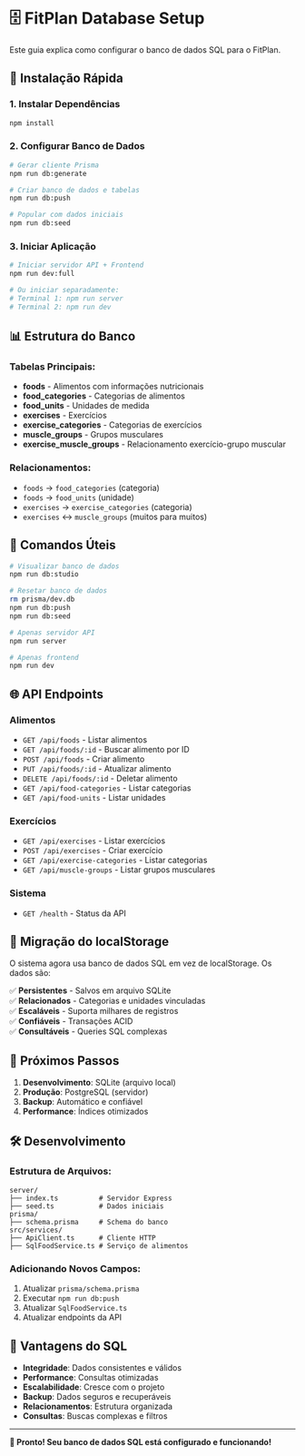 # 🗄️ FitPlan Database Setup

Este guia explica como configurar o banco de dados SQL para o FitPlan.

## 🚀 Instalação Rápida

### 1. Instalar Dependências

```bash
npm install
```

### 2. Configurar Banco de Dados

```bash
# Gerar cliente Prisma
npm run db:generate

# Criar banco de dados e tabelas
npm run db:push

# Popular com dados iniciais
npm run db:seed
```

### 3. Iniciar Aplicação

```bash
# Iniciar servidor API + Frontend
npm run dev:full

# Ou iniciar separadamente:
# Terminal 1: npm run server
# Terminal 2: npm run dev
```

## 📊 Estrutura do Banco

### Tabelas Principais:

- **foods** - Alimentos com informações nutricionais
- **food_categories** - Categorias de alimentos
- **food_units** - Unidades de medida
- **exercises** - Exercícios
- **exercise_categories** - Categorias de exercícios
- **muscle_groups** - Grupos musculares
- **exercise_muscle_groups** - Relacionamento exercício-grupo muscular

### Relacionamentos:

- `foods` → `food_categories` (categoria)
- `foods` → `food_units` (unidade)
- `exercises` → `exercise_categories` (categoria)
- `exercises` ↔ `muscle_groups` (muitos para muitos)

## 🔧 Comandos Úteis

```bash
# Visualizar banco de dados
npm run db:studio

# Resetar banco de dados
rm prisma/dev.db
npm run db:push
npm run db:seed

# Apenas servidor API
npm run server

# Apenas frontend
npm run dev
```

## 🌐 API Endpoints

### Alimentos

- `GET /api/foods` - Listar alimentos
- `GET /api/foods/:id` - Buscar alimento por ID
- `POST /api/foods` - Criar alimento
- `PUT /api/foods/:id` - Atualizar alimento
- `DELETE /api/foods/:id` - Deletar alimento
- `GET /api/food-categories` - Listar categorias
- `GET /api/food-units` - Listar unidades

### Exercícios

- `GET /api/exercises` - Listar exercícios
- `POST /api/exercises` - Criar exercício
- `GET /api/exercise-categories` - Listar categorias
- `GET /api/muscle-groups` - Listar grupos musculares

### Sistema

- `GET /health` - Status da API

## 🔄 Migração do localStorage

O sistema agora usa banco de dados SQL em vez de localStorage. Os dados são:

✅ **Persistentes** - Salvos em arquivo SQLite  
✅ **Relacionados** - Categorias e unidades vinculadas  
✅ **Escaláveis** - Suporta milhares de registros  
✅ **Confiáveis** - Transações ACID  
✅ **Consultáveis** - Queries SQL complexas

## 🚀 Próximos Passos

1. **Desenvolvimento**: SQLite (arquivo local)
2. **Produção**: PostgreSQL (servidor)
3. **Backup**: Automático e confiável
4. **Performance**: Índices otimizados

## 🛠️ Desenvolvimento

### Estrutura de Arquivos:

```
server/
├── index.ts          # Servidor Express
├── seed.ts           # Dados iniciais
prisma/
├── schema.prisma     # Schema do banco
src/services/
├── ApiClient.ts      # Cliente HTTP
├── SqlFoodService.ts # Serviço de alimentos
```

### Adicionando Novos Campos:

1. Atualizar `prisma/schema.prisma`
2. Executar `npm run db:push`
3. Atualizar `SqlFoodService.ts`
4. Atualizar endpoints da API

## 🎯 Vantagens do SQL

- **Integridade**: Dados consistentes e válidos
- **Performance**: Consultas otimizadas
- **Escalabilidade**: Cresce com o projeto
- **Backup**: Dados seguros e recuperáveis
- **Relacionamentos**: Estrutura organizada
- **Consultas**: Buscas complexas e filtros

---

**🎉 Pronto! Seu banco de dados SQL está configurado e funcionando!**
